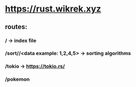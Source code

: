 # https://rust.wikrek.xyz

## routes:

### / -> index file

### /sort/<algorithm>/<data example: 1,2,4,5> -> sorting algorithms

### /tokio -> https://tokio.rs/

### /pokemon
